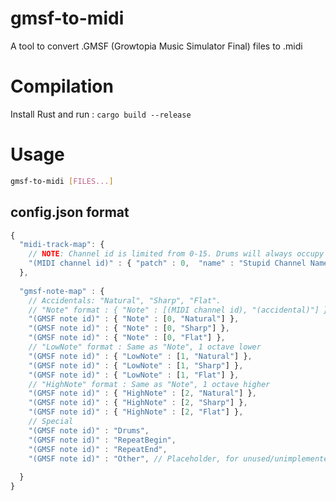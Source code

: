 # gmsf-to-midi
A tool to convert .GMSF (Growtopia Music Simulator Final) files to .midi

# Compilation
Install Rust and run : 
```cargo build --release``` 

# Usage
```bash
gmsf-to-midi [FILES...]
```

## config.json format
```javascript
{
  "midi-track-map": {
    // NOTE: Channel id is limited from 0-15. Drums will always occupy channel 9
    "(MIDI channel id)" : { "patch" : 0,  "name" : "Stupid Channel Name"},
  },
  
  "gmsf-note-map" : {
    // Accidentals: "Natural", "Sharp", "Flat".
    // "Note" format : { "Note" : [(MIDI channel id), "(accidental)"] },
    "(GMSF note id)" : { "Note" : [0, "Natural"] },
    "(GMSF note id)" : { "Note" : [0, "Sharp"] },
    "(GMSF note id)" : { "Note" : [0, "Flat"] },
    // "LowNote" format : Same as "Note", 1 octave lower
    "(GMSF note id)" : { "LowNote" : [1, "Natural"] },
    "(GMSF note id)" : { "LowNote" : [1, "Sharp"] },
    "(GMSF note id)" : { "LowNote" : [1, "Flat"] },
    // "HighNote" format : Same as "Note", 1 octave higher
    "(GMSF note id)" : { "HighNote" : [2, "Natural"] },
    "(GMSF note id)" : { "HighNote" : [2, "Sharp"] },
    "(GMSF note id)" : { "HighNote" : [2, "Flat"] },
    // Special
    "(GMSF note id)" : "Drums",
    "(GMSF note id)" : "RepeatBegin",
    "(GMSF note id)" : "RepeatEnd",
    "(GMSF note id)" : "Other", // Placeholder, for unused/unimplemented stuff
    
  }
}

```
